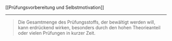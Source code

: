 [[Prüfungsvorbereitung und Selbstmotivation]]

---

>Die Gesamtmenge des Prüfungsstoffs, der bewältigt werden will, kann erdrückend wirken, besonders durch den hohen Theorieanteil oder vielen Prüfungen in kurzer Zeit.
